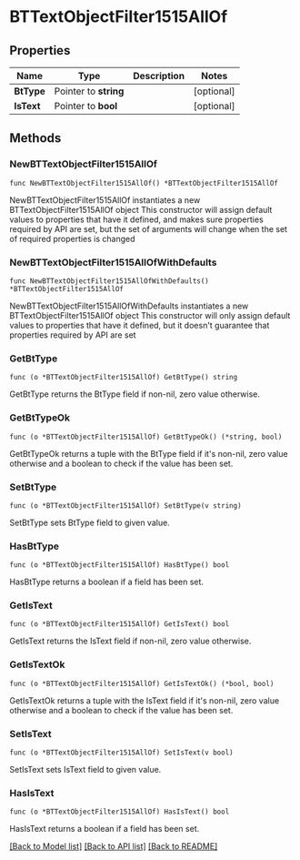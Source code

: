# BTTextObjectFilter1515AllOf

## Properties

Name | Type | Description | Notes
------------ | ------------- | ------------- | -------------
**BtType** | Pointer to **string** |  | [optional] 
**IsText** | Pointer to **bool** |  | [optional] 

## Methods

### NewBTTextObjectFilter1515AllOf

`func NewBTTextObjectFilter1515AllOf() *BTTextObjectFilter1515AllOf`

NewBTTextObjectFilter1515AllOf instantiates a new BTTextObjectFilter1515AllOf object
This constructor will assign default values to properties that have it defined,
and makes sure properties required by API are set, but the set of arguments
will change when the set of required properties is changed

### NewBTTextObjectFilter1515AllOfWithDefaults

`func NewBTTextObjectFilter1515AllOfWithDefaults() *BTTextObjectFilter1515AllOf`

NewBTTextObjectFilter1515AllOfWithDefaults instantiates a new BTTextObjectFilter1515AllOf object
This constructor will only assign default values to properties that have it defined,
but it doesn't guarantee that properties required by API are set

### GetBtType

`func (o *BTTextObjectFilter1515AllOf) GetBtType() string`

GetBtType returns the BtType field if non-nil, zero value otherwise.

### GetBtTypeOk

`func (o *BTTextObjectFilter1515AllOf) GetBtTypeOk() (*string, bool)`

GetBtTypeOk returns a tuple with the BtType field if it's non-nil, zero value otherwise
and a boolean to check if the value has been set.

### SetBtType

`func (o *BTTextObjectFilter1515AllOf) SetBtType(v string)`

SetBtType sets BtType field to given value.

### HasBtType

`func (o *BTTextObjectFilter1515AllOf) HasBtType() bool`

HasBtType returns a boolean if a field has been set.

### GetIsText

`func (o *BTTextObjectFilter1515AllOf) GetIsText() bool`

GetIsText returns the IsText field if non-nil, zero value otherwise.

### GetIsTextOk

`func (o *BTTextObjectFilter1515AllOf) GetIsTextOk() (*bool, bool)`

GetIsTextOk returns a tuple with the IsText field if it's non-nil, zero value otherwise
and a boolean to check if the value has been set.

### SetIsText

`func (o *BTTextObjectFilter1515AllOf) SetIsText(v bool)`

SetIsText sets IsText field to given value.

### HasIsText

`func (o *BTTextObjectFilter1515AllOf) HasIsText() bool`

HasIsText returns a boolean if a field has been set.


[[Back to Model list]](../README.md#documentation-for-models) [[Back to API list]](../README.md#documentation-for-api-endpoints) [[Back to README]](../README.md)


